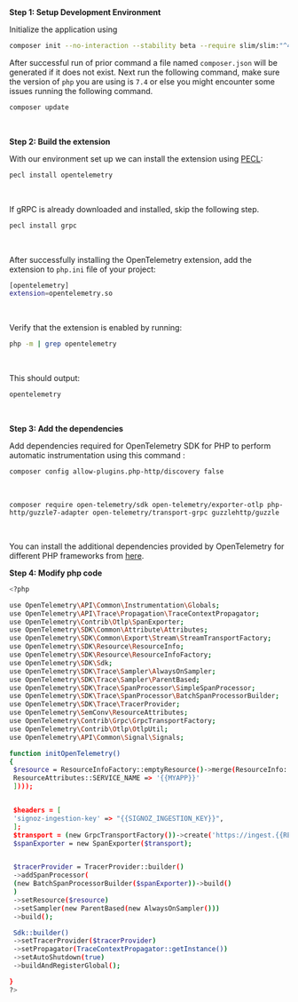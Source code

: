 &nbsp;

**Step 1: Setup Development Environment**

Initialize the application using

```bash
composer init --no-interaction --stability beta --require slim/slim:"^4" --require slim/psr7:"^1"
```

After successful run of prior command a file named `composer.json` will be generated if it does not exist. Next run the following command, make sure the version of `php` you are using is `7.4` or else you might encounter some issues running the following command.

```bash
composer update
```

&nbsp;

**Step 2: Build the extension**

With our environment set up we can install the extension using [PECL](https://pecl.php.net/):

```bash
pecl install opentelemetry
```
&nbsp;

If gRPC is already downloaded and installed, skip the following step.

```bash
pecl install grpc 
```
&nbsp;

After successfully installing the OpenTelemetry extension, add the extension to `php.ini` file of your project:

```bash
[opentelemetry]
extension=opentelemetry.so
```
&nbsp;

Verify that the extension is enabled by running:

```bash
php -m | grep opentelemetry
```
&nbsp;

This should output:

```bash
opentelemetry
```
&nbsp;

**Step 3: Add the dependencies**

Add dependencies required for OpenTelemetry SDK for PHP to perform automatic instrumentation using this command :

```bash
composer config allow-plugins.php-http/discovery false
```
&nbsp;

```
composer require open-telemetry/sdk open-telemetry/exporter-otlp php-http/guzzle7-adapter open-telemetry/transport-grpc guzzlehttp/guzzle
```
&nbsp;

You can install the additional dependencies provided by OpenTelemetry for different PHP frameworks from [here](https://packagist.org/explore/?query=open-telemetry).
&nbsp;

**Step 4: Modify php code**

```bash
<?php

use OpenTelemetry\API\Common\Instrumentation\Globals;
use OpenTelemetry\API\Trace\Propagation\TraceContextPropagator;
use OpenTelemetry\Contrib\Otlp\SpanExporter;
use OpenTelemetry\SDK\Common\Attribute\Attributes;
use OpenTelemetry\SDK\Common\Export\Stream\StreamTransportFactory;
use OpenTelemetry\SDK\Resource\ResourceInfo;
use OpenTelemetry\SDK\Resource\ResourceInfoFactory;
use OpenTelemetry\SDK\Sdk;
use OpenTelemetry\SDK\Trace\Sampler\AlwaysOnSampler;
use OpenTelemetry\SDK\Trace\Sampler\ParentBased;
use OpenTelemetry\SDK\Trace\SpanProcessor\SimpleSpanProcessor;
use OpenTelemetry\SDK\Trace\SpanProcessor\BatchSpanProcessorBuilder;
use OpenTelemetry\SDK\Trace\TracerProvider;
use OpenTelemetry\SemConv\ResourceAttributes;
use OpenTelemetry\Contrib\Grpc\GrpcTransportFactory;
use OpenTelemetry\Contrib\Otlp\OtlpUtil;
use OpenTelemetry\API\Common\Signal\Signals;

function initOpenTelemetry()
{ 
 $resource = ResourceInfoFactory::emptyResource()->merge(ResourceInfo::create(Attributes::create([
 ResourceAttributes::SERVICE_NAME => '{{MYAPP}}'
 ])));


 $headers = [
 'signoz-ingestion-key' => "{{SIGNOZ_INGESTION_KEY}}",
 ];
 $transport = (new GrpcTransportFactory())->create('https://ingest.{{REGION}}.signoz.cloud:443/v1/traces"' . OtlpUtil::method(Signals::TRACE), 'application/x-protobuf', $headers);
 $spanExporter = new SpanExporter($transport);


 $tracerProvider = TracerProvider::builder()
 ->addSpanProcessor(
 (new BatchSpanProcessorBuilder($spanExporter))->build()
 )
 ->setResource($resource)
 ->setSampler(new ParentBased(new AlwaysOnSampler()))
 ->build();

 Sdk::builder()
 ->setTracerProvider($tracerProvider)
 ->setPropagator(TraceContextPropagator::getInstance())
 ->setAutoShutdown(true)
 ->buildAndRegisterGlobal();

}
?>
```
